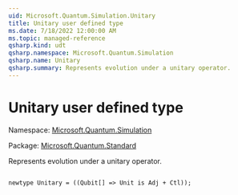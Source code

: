 ```yaml
---
uid: Microsoft.Quantum.Simulation.Unitary
title: Unitary user defined type
ms.date: 7/18/2022 12:00:00 AM
ms.topic: managed-reference
qsharp.kind: udt
qsharp.namespace: Microsoft.Quantum.Simulation
qsharp.name: Unitary
qsharp.summary: Represents evolution under a unitary operator.
---
```


# Unitary user defined type

Namespace: [Microsoft.Quantum.Simulation](xref:Microsoft.Quantum.Simulation)

Package: [Microsoft.Quantum.Standard](https://nuget.org/packages/Microsoft.Quantum.Standard)


Represents evolution under a unitary operator.

```qsharp

newtype Unitary = ((Qubit[] => Unit is Adj + Ctl));
```

